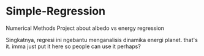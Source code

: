 # Simple-Regression
Numerical Methods Project about albedo vs energy regression

Singkatnya, regresi ini ngebantu menganalisis dinamika energi planet. that's it.
imma just put it here so people can use it perhaps?

